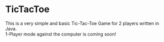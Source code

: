 # TicTacToe
This is a very simple and basic Tic-Tac-Toe Game for 2 players written in Java. <br>
1-Player mode against the computer is coming soon!
